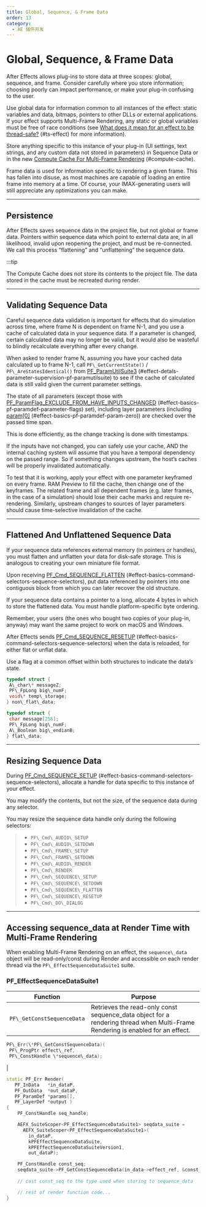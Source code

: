 ```yaml
---
title: Global, Sequence, & Frame Data
order: 13
category:
  - AE 插件开发
---
```


# Global, Sequence, & Frame Data

After Effects allows plug-ins to store data at three scopes: global, sequence, and frame. Consider carefully where you store information; choosing poorly can impact performance, or make your plug-in confusing to the user.

Use global data for information common to all instances of the effect: static variables and data, bitmaps, pointers to other DLLs or external applications. If your effect supports Multi-Frame Rendering, any static or global variables must be free of race conditions (see [What does it mean for an effect to be thread-safe?](multi-frame-rendering-in-ae.html) (#ts-effect) for more information).

Store anything specific to this instance of your plug-in (UI settings, text strings, and any custom data not stored in parameters) in Sequence Data or in the new [Compute Cache For Multi-Frame Rendering](multi-frame-rendering-in-ae.html) (#compute-cache).

Frame data is used for information specific to rendering a given frame. This has fallen into disuse, as most machines are capable of loading an entire frame into memory at a time. Of course, your IMAX-generating users will still appreciate any optimizations you can make.

---

## Persistence

After Effects saves sequence data in the project file, but not global or frame data. Pointers within sequence data which point to external data are, in all likelihood, invalid upon reopening the project, and must be re-connected. We call this process “flattening” and “unflattening” the sequence data.

:::tip

The Compute Cache does not store its contents to the project file. The data stored in the cache must be recreated during render.

---

## Validating Sequence Data

Careful sequence data validation is important for effects that do simulation across time, where frame N is dependent on frame N-1, and you use a cache of calculated data in your sequence data. If a parameter is changed, certain calculated data may no longer be valid, but it would also be wasteful to blindly recalculate everything after every change.

When asked to render frame N, assuming you have your cached data calculated up to frame N-1, call `PF\_GetCurrentState()` / `PF\_AreStatesIdentical()` from [PF_ParamUtilSuite3](parameter-supervision.html) (#effect-detals-parameter-supervision-pf-paramutilsuite) to see if the cache of calculated data is still valid given the current parameter settings.

The state of all parameters (except those with [PF_ParamFlag_EXCLUDE_FROM_HAVE_INPUTS_CHANGED](../effect-basics/PF_ParamDef.html) (#effect-basics-pf-paramdef-parameter-flags) set), including layer parameters (including [param[0]](../effect-basics/PF_ParamDef.html) (#effect-basics-pf-paramdef-param-zero)) are checked over the passed time span.

This is done efficiently, as the change tracking is done with timestamps.

If the inputs have not changed, you can safely use your cache, AND the internal caching system will assume that you have a temporal dependency on the passed range. So if something changes upstream, the host’s caches will be properly invalidated automatically.

To test that it is working, apply your effect with one parameter keyframed on every frame. RAM Preview to fill the cache, then change one of the keyframes. The related frame and all dependent frames (e.g. later frames, in the case of a simulation) should lose their cache marks and require re-rendering. Similarly, upstream changes to sources of layer parameters should cause time-selective invalidation of the cache.

---

## Flattened And Unflattened Sequence Data

If your sequence data references external memory (in pointers or handles), you must flatten and unflatten your data for disk-safe storage. This is analogous to creating your own miniature file format.

Upon receiving [PF_Cmd_SEQUENCE_FLATTEN](../effect-basics/command-selectors.html) (#effect-basics-command-selectors-sequence-selectors), put data referenced by pointers into one contiguous block from which you can later recover the old structure.

If your sequence data contains a pointer to a long, allocate 4 bytes in which to store the flattened data. You must handle platform-specific byte ordering.

Remember, your users (the ones who bought two copies of your plug-in, anyway) may want the same project to work on macOS and Windows.

After Effects sends [PF_Cmd_SEQUENCE_RESETUP](../effect-basics/command-selectors.html) (#effect-basics-command-selectors-sequence-selectors) when the data is reloaded, for either flat or unflat data.

Use a flag at a common offset within both structures to indicate the data’s state.

```cpp
typedef struct {
 A\_char\* messageZ;
 PF\_FpLong big\_numF;
 void\* temp\_storage;
} non\_flat\_data;

typedef struct {
 char message[256];
 PF\_FpLong big\_numF;
 A\_Boolean big\_endianB;
} flat\_data;

```

---

## Resizing Sequence Data

During [PF_Cmd_SEQUENCE_SETUP](../effect-basics/command-selectors.html) (#effect-basics-command-selectors-sequence-selectors), allocate a handle for data specific to this instance of your effect.

You may modify the contents, but not the size, of the sequence data during any selector.

You may resize the sequence data handle only during the following selectors:

> - `PF\_Cmd\_AUDIO\_SETUP`
> - `PF\_Cmd\_AUDIO\_SETDOWN`
> - `PF\_Cmd\_FRAME\_SETUP`
> - `PF\_Cmd\_FRAME\_SETDOWN`
> - `PF\_Cmd\_AUDIO\_RENDER`
> - `PF\_Cmd\_RENDER`
> - `PF\_Cmd\_SEQUENCE\_SETUP`
> - `PF\_Cmd\_SEQUENCE\_SETDOWN`
> - `PF\_Cmd\_SEQUENCE\_FLATTEN`
> - `PF\_Cmd\_SEQUENCE\_RESETUP`
> - `PF\_Cmd\_DO\_DIALOG`

---

## Accessing sequence_data at Render Time with Multi-Frame Rendering

When enabling Multi-Frame Rendering on an effect, the `sequence\_data` object will be read-only/const during Render and accessible on each render thread via the `PF\_EffectSequenceDataSuite1` suite.

### PF_EffectSequenceDataSuite1

| **Function**               | **Purpose**                                                                                                                    |
| -------------------------- | ------------------------------------------------------------------------------------------------------------------------------ |
| `PF\_GetConstSequenceData` | Retrieves the read-only const sequence_data object for a rendering thread when Multi-Frame Rendering is enabled for an effect. |

```cpp
PF\_Err(\*PF\_GetConstSequenceData)(
 PF\_ProgPtr effect\_ref,
 PF\_ConstHandle \*sequence\_data);

```

|

```cpp
static PF_Err Render(
   PF_InData   *in_dataP,
   PF_OutData  *out_dataP,
   PF_ParamDef *params[],
   PF_LayerDef *output )
{
    PF_ConstHandle seq_handle;

    AEFX_SuiteScoper<PF_EffectSequenceDataSuite1> seqdata_suite =
      AEFX_SuiteScoper<PF_EffectSequenceDataSuite1>(
        in_dataP,
        kPFEffectSequenceDataSuite,
        kPFEffectSequenceDataSuiteVersion1,
        out_dataP);

    PF_ConstHandle const_seq;
    seqdata_suite->PF_GetConstSequenceData(in_data->effect_ref, &const_seq);
 ​
    // cast const_seq to the type used when storing to sequence_data

    // rest of render function code...
}

```
